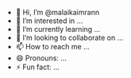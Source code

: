- 👋 Hi, I’m @malaikaimrann
- 👀 I’m interested in ...
- 🌱 I’m currently learning ...
- 💞️ I’m looking to collaborate on ...
- 📫 How to reach me ...
- 😄 Pronouns: ...
- ⚡ Fun fact: ...

<!---
malaikaimrann/malaikaimrann is a ✨ special ✨ repository because its `README.md` (this file) appears on your GitHub profile.
You can click the Preview link to take a look at your changes.
ghjjooo
